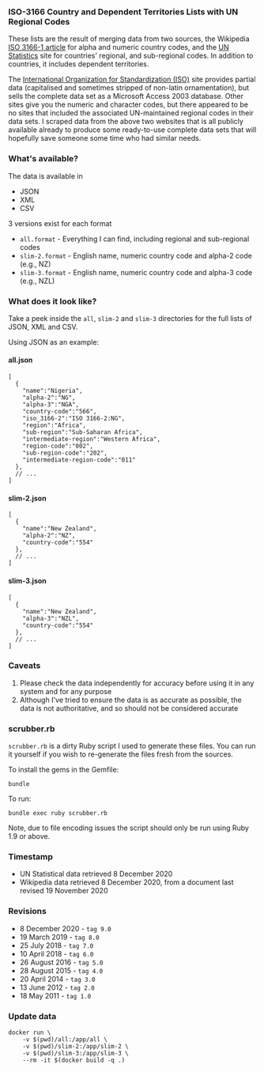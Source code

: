 
### ISO-3166 Country and Dependent Territories Lists with UN Regional Codes

These lists are the result of merging data from two sources, the Wikipedia [ISO 3166-1 article](http://en.wikipedia.org/wiki/ISO_3166-1#Officially_assigned_code_elements) for alpha and numeric country codes, and the [UN Statistics](https://unstats.un.org/unsd/methodology/m49/overview) site for countries' regional, and sub-regional codes. In addition to countries, it includes dependent territories.

The [International Organization for Standardization (ISO)](https://www.iso.org/iso-3166-country-codes.html) site provides partial data (capitalised and sometimes stripped of non-latin ornamentation), but sells the complete data set as a Microsoft Access 2003 database. Other sites give you the numeric and character codes, but there appeared to be no sites that included the associated UN-maintained regional codes in their data sets. I scraped data from the above two websites that is all publicly available already to produce some ready-to-use complete data sets that will hopefully save someone some time who had similar needs.

### What's available?

The data is available in

* JSON
* XML
* CSV

3 versions exist for each format

* `all.format` - Everything I can find, including regional and sub-regional codes
* `slim-2.format` - English name, numeric country code and alpha-2 code (e.g., NZ)
* `slim-3.format` - English name, numeric country code and alpha-3 code (e.g., NZL)

### What does it look like?

Take a peek inside the `all`, `slim-2` and `slim-3` directories for the full lists of JSON, XML and CSV.

Using JSON as an example:

#### all.json

    [
      {
        "name":"Nigeria",
        "alpha-2":"NG",
        "alpha-3":"NGA",
        "country-code":"566",
        "iso_3166-2":"ISO 3166-2:NG",
        "region":"Africa",
        "sub-region":"Sub-Saharan Africa",
        "intermediate-region":"Western Africa",
        "region-code":"002",
        "sub-region-code":"202",
        "intermediate-region-code":"011"
      },
      // ...
    ]

#### slim-2.json

    [
      {
        "name":"New Zealand",
        "alpha-2":"NZ",
        "country-code":"554"
      },
      // ...
    ]

#### slim-3.json

    [
      {
        "name":"New Zealand",
        "alpha-3":"NZL",
        "country-code":"554"
      },
      // ...
    ]

### Caveats

1. Please check the data independently for accuracy before using it in any system and for any purpose
1. Although I've tried to ensure the data is as accurate as possible, the data is not authoritative, and so should not be considered accurate

### scrubber.rb

`scrubber.rb` is a dirty Ruby script I used to generate these files. You can run it yourself if you wish to re-generate the files fresh from the sources.

To install the gems in the Gemfile:

    bundle

To run:

    bundle exec ruby scrubber.rb

Note, due to file encoding issues the script should only be run using Ruby 1.9 or above.

### Timestamp

* UN Statistical data retrieved 8 December 2020
* Wikipedia data retrieved 8 December 2020, from a document last revised 19 November 2020

### Revisions

* 8 December 2020 - `tag 9.0`
* 19 March 2019 - `tag 8.0`
* 25 July 2018 - `tag 7.0`
* 10 April 2018 - `tag 6.0`
* 26 August 2016 - `tag 5.0`
* 28 August 2015 - `tag 4.0`
* 20 April 2014 - `tag 3.0`
* 13 June 2012 - `tag 2.0`
* 18 May 2011 - `tag 1.0`

### Update data
```
docker run \
    -v $(pwd)/all:/app/all \
    -v $(pwd)/slim-2:/app/slim-2 \
    -v $(pwd)/slim-3:/app/slim-3 \
    --rm -it $(docker build -q .)
```

